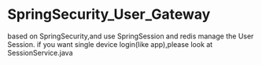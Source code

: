 # SpringSecurity_User_Gateway
based on SpringSecurity,and use SpringSession and redis manage the User Session.
if you want single device login(like app),please look at SessionService.java

